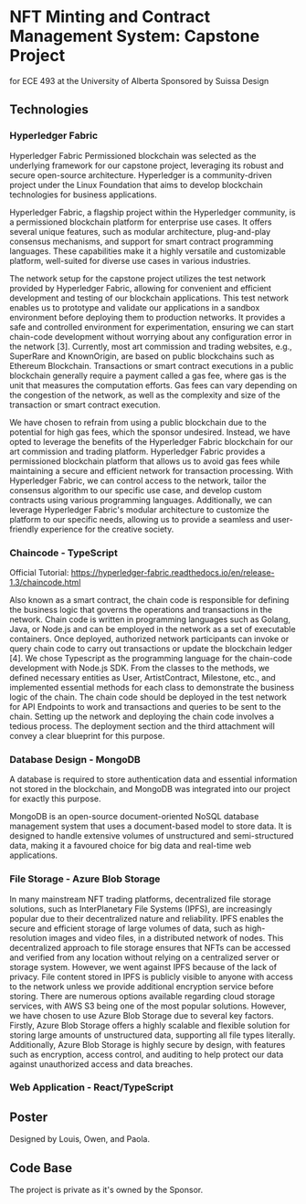 # NFT Minting and Contract Management System: Capstone Project
for ECE 493 at the University of Alberta
Sponsored by Suissa Design

## Technologies

### Hyperledger Fabric

Hyperledger Fabric Permissioned blockchain was selected as the underlying framework for our capstone project, leveraging its robust and secure open-source architecture. Hyperledger is a community-driven project under the Linux Foundation that aims to develop blockchain technologies for business applications. 

Hyperledger Fabric, a flagship project within the Hyperledger community, is a permissioned blockchain platform for enterprise use cases. It offers several unique features, such as modular architecture, plug-and-play consensus mechanisms, and support for smart contract programming 
languages. These capabilities make it a highly versatile and customizable platform, well-suited for diverse use cases in various industries. 

The network setup for the capstone project utilizes the test network provided by Hyperledger Fabric, allowing for convenient and efficient development and testing of our blockchain applications. This test network enables us to prototype and validate our applications in a sandbox environment before deploying them to production networks. It provides a safe and controlled environment for experimentation, ensuring we can start chain-code development without worrying about any configuration error in the network [3]. 
Currently, most art commission and trading websites, e.g., SuperRare and KnownOrigin, are based on public blockchains such as Ethereum Blockchain. Transactions or smart contract executions in a public blockchain generally require a payment called a gas fee, where gas is the unit that measures the computation efforts. Gas fees can vary depending on the congestion of the network, as well as the complexity and size of the transaction or smart contract execution. 

We have chosen to refrain from using a public blockchain due to the potential for high gas fees, which the sponsor undesired. Instead, we have opted to leverage the benefits of the Hyperledger Fabric blockchain for our art commission and trading platform. Hyperledger Fabric provides a permissioned blockchain platform that allows us to avoid gas fees while maintaining a secure and efficient network for transaction processing. With Hyperledger Fabric, we can control access to the network, tailor the consensus algorithm to our specific use case, and develop custom contracts using various programming languages. Additionally, we can leverage Hyperledger Fabric's modular architecture to customize the platform to our specific needs, allowing us to provide a seamless and user-friendly experience for the creative society. 

### Chaincode - TypeScript
Official Tutorial: https://hyperledger-fabric.readthedocs.io/en/release-1.3/chaincode.html

Also known as a smart contract, the chain code is responsible for defining the business logic that governs the operations and transactions in the network. Chain code is written in programming languages such as Golang, Java, or Node.js and can be employed in the network as a set of executable containers. Once deployed, authorized network participants can invoke or query chain code to carry out transactions or update the blockchain ledger [4]. 
We chose Typescript as the programming language for the chain-code development with Node.js SDK. From the classes to the methods, we defined necessary entities as User, ArtistContract, Milestone, etc., and implemented essential methods for each class to demonstrate the business logic of the chain. 
The chain code should be deployed in the test network for API Endpoints to work and transactions and queries to be sent to the chain. Setting up the network and deploying the chain code involves a tedious process. The deployment section and the third attachment will convey a clear blueprint for this purpose. 


### Database Design - MongoDB

A database is required to store authentication data and essential information not stored in the blockchain, and MongoDB was integrated into our project for exactly this purpose. 

MongoDB is an open-source document-oriented NoSQL database management system that uses a document-based model to store data. It is designed to handle extensive volumes of unstructured and semi-structured data, making it a favoured choice for big data and real-time web applications. 

### File Storage - Azure Blob Storage 

In many mainstream NFT trading platforms, decentralized file storage solutions, such as InterPlanetary File Systems (IPFS), are increasingly popular due to their decentralized nature and reliability. IPFS enables the secure and efficient storage of large volumes of data, such as high-resolution images and video files, in a distributed network of nodes. This decentralized approach to file storage ensures that NFTs can be accessed and verified from any location without relying on a centralized server or storage system. However, we went against IPFS because of the lack of privacy. File content stored in IPFS is publicly visible to anyone with access to the network unless we provide additional encryption service before storing. 
There are numerous options available regarding cloud storage services, with AWS S3 being one of the most popular solutions. However, we have chosen to use Azure Blob Storage due to several key factors. Firstly, Azure Blob Storage offers a highly scalable and flexible solution for storing large amounts of unstructured data, supporting all file types literally. Additionally, Azure Blob Storage is highly secure by design, with features such as encryption, access control, and auditing to help protect our data against unauthorized access and data breaches. 

### Web Application - React/TypeScript



## Poster
Designed by Louis, Owen, and Paola.

## Code Base
The project is private as it's owned by the Sponsor.
